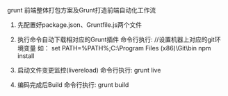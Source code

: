 grunt 前端整体打包方案及Grunt打造前端自动化工作流

1. 先配置好package.json、Gruntfile.js两个文件
2. 执行命令自动下载相对应的Grunt插件
命令行执行:
//设置机器上对应的git环境变量
如：
set PATH=%PATH%;C:\Program Files (x86)\Git\bin
npm install

3. 启动文件变更监控(livereload)
命令行执行:
grunt live

4. 编码完成后Build
命令行执行:
grunt build
